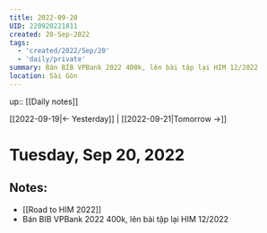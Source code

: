 ```yaml
---
title: 2022-09-20
UID: 220920221811
created: 20-Sep-2022
tags:
  - 'created/2022/Sep/20'
  - 'daily/private'
summary: Bán BIB VPBank 2022 400k, lên bài tập lại HIM 12/2022
location: Sài Gòn
---
```

up:: [[Daily notes]]

[[2022-09-19|<- Yesterday]] | [[2022-09-21|Tomorrow ->]]
# Tuesday, Sep 20, 2022

## Notes:
- [[Road to HIM 2022]]
- Bán BIB VPBank 2022 400k, lên bài tập lại HIM 12/2022

